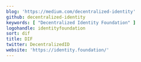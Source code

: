 ```yaml
---
blog: 'https://medium.com/decentralized-identity'
github: decentralized-identity
keywords: [ "Decentralized Identity Foundation" ]
logohandle: identityfoundation
sort: dif
title: DIF
twitter: DecentralizedID
website: 'https://identity.foundation/'
---
```

